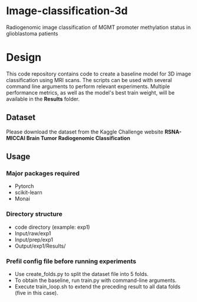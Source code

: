 # Image-classification-3d
Radiogenomic image classification of MGMT promoter methylation status in glioblastoma patients

# Design
This code repository contains code to create a baseline model for 3D image classification using MRI scans. The scripts can be used with several command line arguments to perform relevant experiments. Multiple performance metrics, as well as the model's best train weight, will be available in the **Results** folder.

## Dataset 
Please download the dataset from the Kaggle Challenge website **RSNA-MICCAI Brain Tumor Radiogenomic Classification**

## Usage
### Major packages required
* Pytorch
* scikit-learn
* Monai

### Directory structure
* code directory (example: exp1)
* Input/raw/exp1
* Input/prep/exp1
* Output/exp1/Results/
### Prefil config file before running experiments
* Use create_folds.py to split the dataset file into 5 folds.
* To obtain the baseline, run train.py with command-line arguments.
* Execute train_loop.sh to extend the preceding result to all data folds (five in this case).
